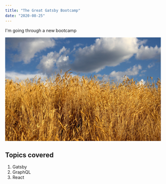 ```yaml
---
title: "The Great Gatsby Bootcamp"
date: "2020-08-25"
---
```


I'm going through a new bootcamp

![grass](./grass.jpg)

## Topics covered

1. Gatsby
2. GraphQL
3. React
